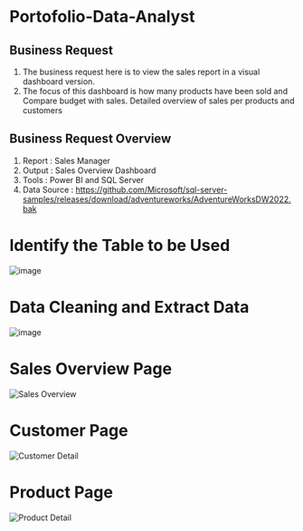# Portofolio-Data-Analyst

## Business Request
1. The business request here is to view the sales report in a visual dashboard version. 
2. The focus of this dashboard is how many products have been sold and Compare budget with sales. Detailed overview of sales per products and customers

## Business Request Overview
1. Report : Sales Manager
2. Output : Sales Overview Dashboard
3. Tools : Power BI and SQL Server
4. Data Source : https://github.com/Microsoft/sql-server-samples/releases/download/adventureworks/AdventureWorksDW2022.bak

# Identify the Table to be Used
![image](https://github.com/user-attachments/assets/a52286f9-0161-475a-a596-bafaf1b21dca)

# Data Cleaning and Extract Data
![image](https://github.com/user-attachments/assets/7bb9615b-9c2d-44a9-9f26-1d312e0bd5da)

# Sales Overview Page
![Sales Overview](https://github.com/user-attachments/assets/6d37f147-f923-4b34-97b7-5477068122c0)
# Customer Page
![Customer Detail](https://github.com/user-attachments/assets/63547d80-0be9-4817-abd2-3f4d0387a871)
# Product Page
![Product Detail](https://github.com/user-attachments/assets/264413f8-4fd6-4b6d-8144-239047c8c933)
